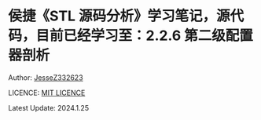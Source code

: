 # 侯捷《STL 源码分析》学习笔记，源代码，目前已经学习至：2.2.6 第二级配置器剖析

Author: [JesseZ332623](https://github.com/JesseZ332623)

LICENCE: [MIT LICENCE](https://opensource.org/license/mit/)

Latest Update: 2024.1.25
